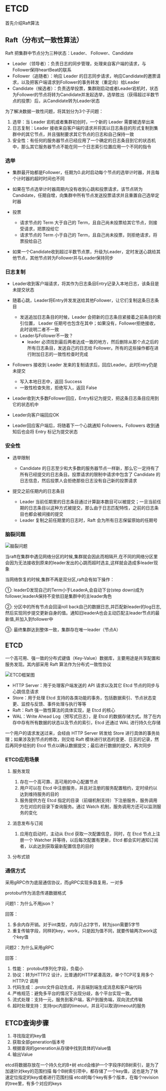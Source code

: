 # ETCD

首先介绍Raft算法

## Raft（分布式一致性算法）

Raft 把集群中节点分为三种状态：Leader、 Follower、Candidate

- Leader（领导者）：负责日志的同步管理，处理来自客户端的请求，与Follower保持heartBeat的联系
- Follower（追随者）：响应 Leader 的日志同步请求，响应Candidate的邀票请求，以及把客户端请求到Follower的事务转发（重定向）给Leader
- Candidate（候选者）：负责选举投票，集群刚启动或者Leader宕机时，状态为Follower的节点将转为Candidate并发起选举，选举胜出（获得超过半数节点的投票）后，从Candidate转为Leader状态

为了解决数据一致性问题，将其划分为3个子问题：

1. 选举：当 Leader 宕机或者集群初创时，一个新的 Leader 需要被选举出来
2. 日志复制：Leader 接收来自客户端的请求并将其以日志条目的形式复制到集群中的其它节点，并且强制要求其它节点的日志和自己保持一致
3. 安全性：有任何的服务器节点已经应用了一个确定的日志条目到它的状态机中，那么其它服务器节点不能在同一个日志索引位置应用一个不同的指令

### 选举

- 集群最开始都是Follower，任期为0.此时启动每个节点的选举计时器，并且每个计时器的超时时间也不同
- 如果在节点选举计时器周期内没有收到心跳和投票请求，该节点转为Candidate，任期自增，向集群中所有节点发送投票请求并且重置自己选举定时器
- 投票
  - 请求节点的 Term 大于自己的 Term，且自己尚未投票给其它节点，则接受请求，把票投给它
  - 请求节点的 Term 小于自己的 Term，且自己尚未投票，则拒绝请求，将票投给自己

- 如果一个Candidate收到超过半数节点票，升级为Leader，定时发送心跳给其他节点，其他节点转为Follower并与Leader保持同步

### 日志复制

- Leader收到客户端请求，将其作为日志条目Entry记录入本地日志，该条目是未提交状态
- 随着心跳，Leader将Entry并发发送给其他Follower，让它们复制这条日志条目
  - 发送追加日志条目的时候，Leader 会把新的日志条目紧接着之前条目的索引位置， Leader 任期号也包含在其中；如果没有，Follower拒绝接收，此时说明二者不一致
  - Leader与Follower不一致？
    - leader 必须找到最后两者达成一致的地方，然后删除从那个点之后的所有日志条目，发送自己的日志给 Follower。所有的这些操作都在进行附加日志的一致性检查时完成

- Followers 接收到 Leader 发来的复制请求后，回应Leader。此时Entry仍是未提交
  - 写入本地日志中，返回 Success
  - 一致性检查失败，拒绝写入，返回 False

- Leader收到大多数Follower回应，Entry标记为提交，把这条日志条目应用到它的状态机中
- Leader向客户端回应OK
- Leader回应客户端后，将随着下一个心跳通知 Followers，Followers 收到通知后也会将 Entry 标记为提交状态

### 安全性
- 选举限制
  -  Candidate 的日志至少和大多数的服务器节点一样新，那么它一定持有了所有已经提交的日志条目。投票请求的限制中请求中包含了 Candidate 的日志信息，然后投票人会拒绝那些日志没有自己新的投票请求

- 提交之前任期内的日志条目
  - Leader 当前任期里的日志条目通过计算副本数目可以被提交；一旦当前任期的日志条目以这种方式被提交，那么由于日志匹配特性，之前的日志条目也都会被间接的提交
  - Leader 复制之前任期里的日志时，Raft 会为所有日志保留原始的任期号

### 脑裂问题

![脑裂问题](Raft脑裂.png)

当raft在集群中遇见网络分区的时候,集群就会因此而相隔开,在不同的网络分区里会因为无法接收到原来的leader发出的心跳而超时选主,这样就会造成多leader现象

当网络恢复的时候,集群不再是双分区,raft会有如下操作：

①: leaderD发现自己的Term小于LeaderA,会自动下台(step down)成为follower,leaderA保持不变依旧是集群中的主leader角色

②: 分区中的所有节点会回滚roll back自己的数据日志,并匹配新leader的log日志,然后实现同步提交更新自身的值。通知旧leaderA也会主动匹配主leader节点的最新值,并加入到follower中

③: 最终集群达到整体一致，集群存在唯一leader（节点A）



## ETCD

一个高可用、强一致的分布式键值（Key-Value）数据库，主要用途是共享配置和服务发现。其内部采用 Raft 算法作为分布式一致性协议

![ETCD框架图](ETCD.png)

- HTTP Server：用于处理客户端发送的 API 请求以及其它 Etcd 节点的同步与心跳信息请求
- Store：用于处理 Etcd 支持的各类功能的事务，包括数据索引、节点状态变更、监控与反馈、事件处理与执行等等
- Raft：Raft 强一致性算法的具体实现，是 Etcd 的核心
- WAL：Write Ahead Log（预写式日志），是 Etcd 的数据存储方式。除了在内存中存有所有数据的状态以及节点的索引，Etcd 还通过 WAL 进行持久化存储


一个用户的请求发送过来，会经由 HTTP Server 转发给 Store 进行具体的事务处理；如果涉及到节点的修改，则交给 Raft 模块进行状态的变更、日志的记录，然后再同步给别的 Etcd 节点以确认数据提交；最后进行数据的提交，再次同步

### ETCD应用场景

1. 服务发现
   1. 存在一个高可靠、高可用的中心配置节点
   2. 用户可以在 Etcd 中注册服务，并且对注册的服务配置租约，定时续约以达到维持服务的目的
   3. 服务提供方在 Etcd 指定的目录（前缀机制支持）下注册服务，服务调用方在对应的目录下查询服务。通过 Watch 机制，服务调用方还可以监测服务的变化

2. 消息发布与订阅
   1. 应用在启动时，主动从 Etcd 获取一次配置信息，同时，在 Etcd 节点上注册一个 Watcher 并等待，以后每次配置有更新，Etcd 都会实时通知订阅者，以此达到获取最新配置信息的目的

3. 分布式锁


### 通信方式
采用gRPC作为底层通信协议，而gRPC实现多路复用，一对多

protobuf作为消息传递数据格式

问题1：为什么不用json？

回答：
1. 多余内存开销。对于int类型，内存只占2字节，转为json需要5字节
2. 重复传输字段，同样的key，work，只是因为值不同，就要传输两次work这个key值

问题2：为什么采用gRPC

回答：
1. 性能： protobuf序列化字段，负载小
2. 协议：转为HTTP/2 设计，比普通的HTTP紧凑高效，单个TCP可复用多个HTTP/2 调用
3. 代码生成：.proto文件自动生成，并且端到端生成消息和客户端代码
4. 严格规范：避免多平台的情况下出现分歧，各个平台实现一致。
5. 流式处理：支持一元，服务到客户端，客户到服务端，双向流式传输
6. 超时处理支持：支持rpc内部的timeout，并且可以取消timeout的服务


## ETCD查询步骤
1. 寻找指定的key值
2. 获取全部generation版本号
3. 根据查询的generation从存储中找到具体的Value值
4. 输出Value


etcd将数据存放在一个持久化的B+树
etcd会维护一个字段序的B树索引，是为了加速针对key的范围扫描
每个B树索引项中，都存储了一个key值，这也是为了快速定位指定的key或者进行范围扫描
etcd的每个key有多个版本，在每个revision的tree里，有多个对应的keys